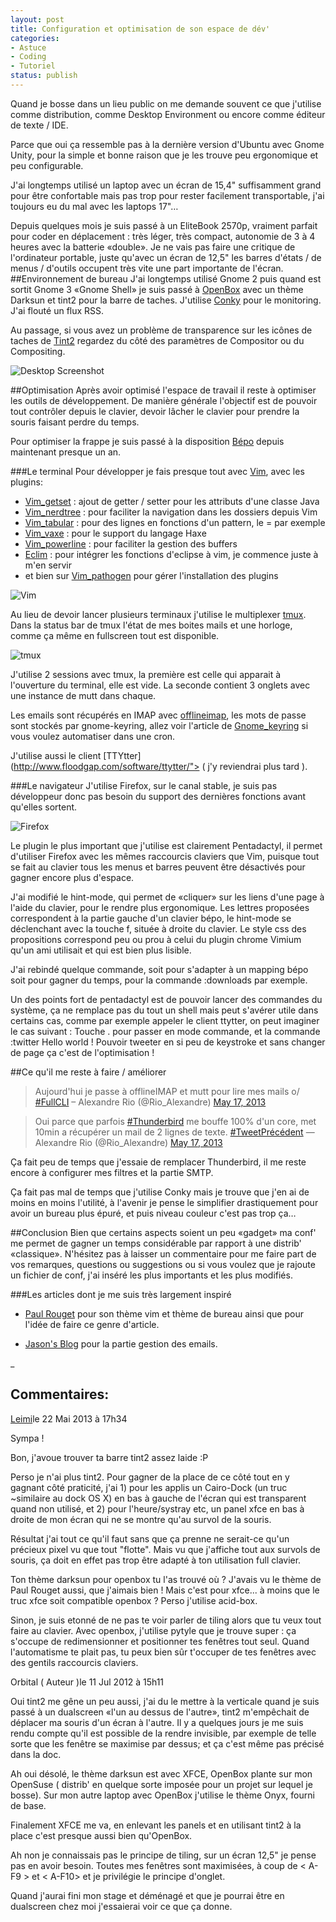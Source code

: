 ```yaml
---
layout: post
title: Configuration et optimisation de son espace de dév'
categories:
- Astuce
- Coding
- Tutoriel
status: publish
---
```

Quand je bosse dans un lieu public on me demande souvent ce que j'utilise comme distribution, comme Desktop Environment ou encore comme éditeur de texte / IDE.

Parce que oui ça ressemble pas à la dernière version d'Ubuntu avec Gnome Unity, pour la simple et bonne raison que je les trouve peu ergonomique et peu configurable.

J'ai longtemps utilisé un laptop avec un écran de 15,4" suffisamment grand pour être confortable mais pas trop pour rester facilement transportable, j'ai toujours eu du mal avec les laptops 17"…

Depuis quelques mois je suis passé à un EliteBook 2570p, vraiment parfait pour coder en déplacement : très léger, très compact, autonomie de 3 à 4 heures avec la batterie «double». Je ne vais pas faire une critique de l'ordinateur portable, juste qu'avec un écran de 12,5" les barres d'états / de menus / d'outils occupent très vite une part importante de l'écran.
##Environnement de bureau
J'ai longtemps utilisé Gnome 2 puis quand est sortit Gnome 3 «Gnome Shell» je suis passé à [OpenBox](http://openbox.org/) avec un thème Darksun et tint2 pour la barre de taches. J'utilise [Conky](http://conky.sourceforge.net/) pour le monitoring. J'ai flouté un flux RSS.

Au passage, si vous avez un problème de transparence sur les icônes de taches de [Tint2](http://code.google.com/p/tint2/) regardez du côté des paramètres de Compositor ou du Compositing.

![Desktop Screenshot](/assets/2013/05/desktop-700x400.png)

##Optimisation
Après avoir optimisé l'espace de travail il reste à optimiser les outils de développement. De manière générale l'objectif est de pouvoir tout contrôler depuis le clavier, devoir lâcher le clavier pour prendre la souris faisant perdre du temps.

Pour optimiser la frappe je suis passé à la disposition [Bépo](http://bepo.fr/wiki/Accueil) depuis maintenant presque un an.

###Le terminal
Pour développer je fais presque tout avec [Vim](http://www.vim.org/), avec les plugins:

* [Vim_getset](http://www.vim.org/scripts/script.php?script_id=490) : ajout de getter / setter pour les attributs d'une classe Java
* [Vim_nerdtree](http://www.vim.org/scripts/script.php?script_id=1658) : pour faciliter la navigation dans les dossiers depuis Vim
* [Vim_tabular](https://github.com/godlygeek/tabular) : pour des lignes en fonctions d'un pattern, le = par exemple
* [Vim_vaxe](https://github.com/jdonaldson/vaxe) : pour le support du langage Haxe
* [Vim_powerline](https://github.com/Lokaltog/powerline) : pour faciliter la gestion des buffers
* [Eclim](http://eclim.org/) : pour intégrer les fonctions d'eclipse à vim, je commence juste à m'en servir
* et bien sur [Vim_pathogen](https://github.com/tpope/vim-pathogen) pour gérer l'installation des plugins

![Vim](/assets/2013/05/vim-700x367.png)

Au lieu de devoir lancer plusieurs terminaux j'utilise le multiplexer [tmux](http://tmux.sourceforge.net/).
Dans la status bar de tmux l'état de mes boites mails et une horloge, comme ça même en fullscreen tout est disponible.

![tmux](/assets/2013/05/tmux-700x400.png)

J'utilise 2 sessions avec tmux, la première est celle qui apparait à l'ouverture du terminal, elle est vide. La seconde contient 3 onglets avec une instance de mutt dans chaque.

Les emails sont récupérés en IMAP avec [offlineimap](http://offlineimap.org/), les mots de passe sont stockés par gnome-keyring, allez voir l'article de [Gnome_keyring](http://jason.the-graham.com/2011/01/16/gnome_keyring_with_msmtp_imapfilter_offlineimap/) si vous voulez automatiser dans une cron.

J'utilise aussi le client [TTYtter](http://www.floodgap.com/software/ttytter/"> ( j'y reviendrai plus tard ).

###Le navigateur
J'utilise Firefox, sur le canal stable, je suis pas développeur donc pas besoin du support des dernières fonctions avant qu'elles sortent.

![Firefox](/assets/2013/05/firefox-700x400.png)

Le plugin le plus important que j'utilise est clairement Pentadactyl, il permet d'utiliser Firefox avec les mêmes raccourcis claviers que Vim, puisque tout se fait au clavier tous les menus et barres peuvent être désactivés pour gagner encore plus d'espace.

J'ai modifié le hint-mode, qui permet de «cliquer» sur les liens d'une page à l'aide du clavier, pour le rendre plus ergonomique. Les lettres proposées correspondent à la partie gauche d'un clavier bépo, le hint-mode se déclenchant avec la touche f, située à droite du clavier. Le style css des propositions correspond peu ou prou à celui du plugin chrome Vimium qu'un ami utilisait et qui est bien plus lisible.

J'ai rebindé quelque commande, soit pour s'adapter à un mapping bépo soit pour gagner du temps, pour la commande :downloads par exemple.

Un des points fort de pentadactyl est de pouvoir lancer des commandes du système, ça ne remplace pas du tout un shell mais peut s'avérer utile dans certains cas, comme par exemple appeler le client ttytter, on peut imaginer le cas suivant :
Touche . pour passer en mode commande, et la commande :twitter Hello world !
Pouvoir tweeter en si peu de keystroke et sans changer de page ça c'est de l'optimisation !

##Ce qu'il me reste à faire / améliorer

<blockquote class="twitter-tweet" lang="xx-lc">Aujourd'hui je passe à offlineIMAP et mutt pour lire mes mails o/ <a href="https://twitter.com/search/%23FullCLI">#FullCLI</a> – Alexandre Rio (@Rio_Alexandre) <a href="https://twitter.com/Rio_Alexandre/status/335373857349308418">May 17, 2013</a></blockquote>

<blockquote class="twitter-tweet" lang="xx-lc">Oui parce que parfois <a href="https://twitter.com/search/%23Thunderbird">#Thunderbird</a> me bouffe 100% d'un core, met 10min a récupérer un mail de 2 lignes de texte. <a href="https://twitter.com/search/%23TweetPrécédent">#TweetPrécédent</a> — Alexandre Rio (@Rio_Alexandre) <a href="https://twitter.com/Rio_Alexandre/status/335374647610732544">May 17, 2013</a></blockquote>
<script async src="//platform.twitter.com/widgets.js" charset="utf-8"></script>

Ça fait peu de temps que j'essaie de remplacer Thunderbird, il me reste encore à configurer mes filtres et la partie SMTP.

Ça fait pas mal de temps que j'utilise Conky mais je trouve que j'en ai de moins en moins l'utilité, à l'avenir je pense le simplifier drastiquement pour avoir un bureau plus épuré, et puis niveau couleur c'est pas trop ça…

##Conclusion
Bien que certains aspects soient un peu «gadget» ma conf' me permet de gagner un temps considérable par rapport à une distrib' «classique».
N'hésitez pas à laisser un commentaire pour me faire part de vos remarques, questions ou suggestions ou si vous voulez que je rajoute un fichier de conf, j'ai inséré les plus importants et les plus modifiés.

###Les articles dont je me suis très largement inspiré
* [Paul Rouget](http://paulrouget.com/e/myconf/) pour son thème vim et thème de bureau ainsi que pour l'idée de faire ce genre d'article.

* [Jason's Blog](http://jason.the-graham.com/2011/01/10/email_with_mutt_offlineimap_imapfilter_msmtp_archivemail/) pour la partie gestion des emails.

_
<br />
<div class="comments">
<h2>Commentaires:</h2>
  <div class="comment">
    <p class="comment-author"><a href="http://twitter.com/Leimina">Leimi</a><time datetime="2012-05-22">le 22 Mai 2013 à 17h34</time></p>
    <div class="comment-content"><p>Sympa !</p><p>Bon, j'avoue trouver ta barre tint2 assez laide  :P</p>
    <p>Perso je n'ai plus tint2. Pour gagner de la place de ce côté tout en y gagnant côté praticité, j'ai 1) pour les applis un Cairo-Dock (un truc ~similaire au dock OS X) en bas à gauche de l'écran qui est transparent quand non utilisé, et 2) pour l'heure/systray etc, un panel xfce en bas à droite de mon écran qui ne se montre qu'au survol de la souris.</p>
    <p>Résultat j'ai tout ce qu'il faut sans que ça prenne ne serait-ce qu'un précieux pixel vu que tout "flotte". Mais vu que j'affiche tout aux survols de souris, ça doit en effet pas trop être adapté à ton utilisation full clavier.</p>

<p>    Ton thème darksun pour openbox tu l'as trouvé où ? J'avais vu le thème de Paul Rouget aussi, que j'aimais bien ! Mais c'est pour xfce... à moins que le truc xfce soit compatible openbox ? Perso j'utilise acid-box.</p>

<p>    Sinon, je suis etonné de ne pas te voir parler de tiling alors que tu veux tout faire au clavier. Avec openbox, j'utilise pytyle que je trouve super : ça s'occupe de redimensionner et positionner tes fenêtres tout seul. Quand l'automatisme te plait pas, tu peux bien sûr t'occuper de tes fenêtres avec des gentils raccourcis claviers.</p>
    </div>
    <div class="odd">
    <p class="comment-author">Orbital ( Auteur )<time datetime="2012-07-11">le 11 Jul 2012 à 15h11</time></p>
    <div class="comment-content">
    <p>Oui tint2 me gêne un peu aussi, j'ai du le mettre à la verticale quand je suis passé à un dualscreen «l'un au dessus de l'autre», tint2 m'empêchait de déplacer ma souris d'un écran à l'autre. Il y a quelques jours je me suis rendu compte qu'il est possible de la rendre invisible, par exemple de telle sorte que les fenêtre se maximise par dessus; et ça c'est même pas précisé dans la doc.</p>
 <p>   Ah oui désolé, le thème darksun est avec XFCE, OpenBox plante sur mon OpenSuse ( distrib' en quelque sorte imposée pour un projet sur lequel je bosse). Sur mon autre laptop avec OpenBox j'utilise le thème Onyx, fourni de base.</p>
 <p>   Finalement XFCE me va, en enlevant les panels et en utilisant tint2 à la place c'est presque aussi bien qu'OpenBox.</p>

 <p>   Ah non je connaissais pas le principe de tiling, sur un écran 12,5" je pense pas en avoir besoin. Toutes mes fenêtres sont maximisées, à coup de < A-F9 > et < A-F10> et je privilégie le principe d'onglet.</p>
 <p>   Quand j'aurai fini mon stage et déménagé et que je pourrai être en dualscreen chez moi j'essaierai voir ce que ça donne.</p>
    </div>
    </div>
  </div>
</div>
